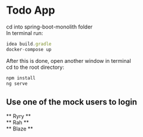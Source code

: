 # Todo App

cd into spring-boot-monolith folder  
In terminal run: 
```Javascript 
idea build.gradle  
docker-compose up  
```

After this is done, open another window in terminal  
cd to the root directory:  
```Javascript
npm install  
ng serve
```

## Use one of the mock users to login
** Ryry **  
** Rah **  
** Blaze **
